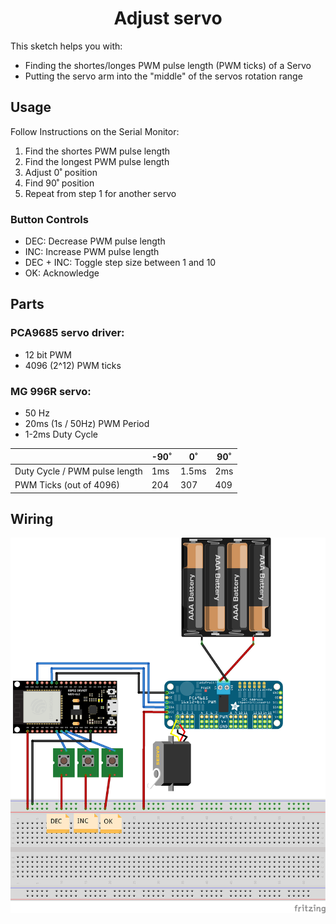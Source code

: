 <h1 align=center>Adjust servo</h1>

This sketch helps you with:

-   Finding the shortes/longes PWM pulse length (PWM ticks) of a Servo
-   Putting the servo arm into the "middle" of the servos rotation range

## Usage

Follow Instructions on the Serial Monitor:

1. Find the shortes PWM pulse length
2. Find the longest PWM pulse length
3. Adjust 0˚ position
4. Find 90˚ position
5. Repeat from step 1 for another servo

### Button Controls

-   DEC: Decrease PWM pulse length
-   INC: Increase PWM pulse length
-   DEC + INC: Toggle step size between 1 and 10
-   OK: Acknowledge

## Parts

### PCA9685 servo driver:

-   12 bit PWM
-   4096 (2^12) PWM ticks

### MG 996R servo:

-   50 Hz
-   20ms (1s / 50Hz) PWM Period
-   1-2ms Duty Cycle

|                               | -90˚ | 0˚    | 90˚ |
| ----------------------------- | ---- | ----- | --- |
| Duty Cycle / PWM pulse length | 1ms  | 1.5ms | 2ms |
| PWM Ticks (out of 4096)       | 204  | 307   | 409 |

## Wiring

<div align=center><img src="docs/Sketch.png"/></div>
